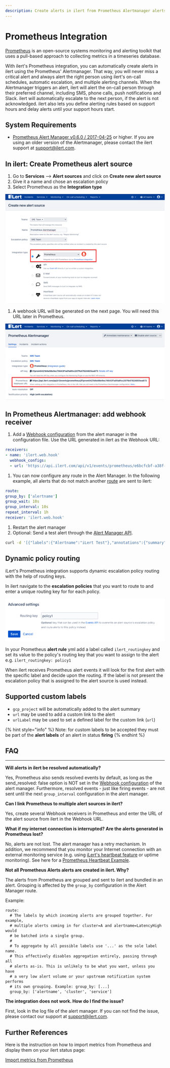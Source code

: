 ```yaml
---
description: Create alerts in ilert from Prometheus Alertmanager alerts
---
```


# Prometheus Integration

[Prometheus](https://github.com/prometheus) is an open-source systems monitoring and alerting toolkit that uses a pull-based approach to collecting metrics in a timeseries database.

With ilert's Prometheus integration, you can automatically create alerts in ilert using the Prometheus' Alertmanager. That way, you will never miss a critical alert and always alert the right person using ilert's on-call schedules, automatic escalation, and multiple alerting channels. When the Alertmanager triggers an alert, ilert will alert the on-call person through their preferred channel, including SMS, phone calls, push notifications and Slack. ilert will automatically escalate to the next person, if the alert is not acknowledged. ilert also lets you define alerting rules based on support hours and delay alerts until your support hours start.

## System Requirements <a href="#requirements" id="requirements"></a>

* [Prometheus Alert Manager v0.6.0 / 2017-04-25](https://github.com/prometheus/alertmanager/releases/tag/v0.6.0) or higher. If you are using an older version of the Alertmanager, please contact the ilert support at [support@ilert.com](mailto:support@ilert.com).

## In ilert: Create Prometheus alert source <a href="#create-alarm-source" id="create-alarm-source"></a>

1. Go to **Services** --> **Alert sources** and click on **Create new alert source**
2. Give it a name and chose an escalation policy
3. Select Prometheus as the **Integration type**

![](<../.gitbook/assets/Screenshot 2021-04-26 at 13.04.18.png>)

1. A webhook URL will be generated on the next page. You will need this URL later in Prometheus.

![](<../.gitbook/assets/Screenshot 2021-04-26 at 13.05.18.png>)

## In Prometheus Alertmanager: add webhook receiver <a href="#add-webhook" id="add-webhook"></a>

1. Add a [Webhook configuration](https://prometheus.io/docs/alerting/configuration/#webhook\_config) from the alert manager in the configuration file. Use the URL generated in ilert as the Webhook URL:

```yaml
receivers:
- name: 'ilert.web.hook'
  webhook_configs:
  - url: 'https://api.ilert.com/api/v1/events/prometheus/e6bcfcbf-a38f-462a-af9d-1687809b7594'
```

1. You can now configure any route in the Alert Manager. In the following example, all alerts that do not match another [route](https://prometheus.io/docs/alerting/configuration/#route) are sent to ilert:

```yaml
route:
group_by: ['alertname']
group_wait: 10s
group_interval: 10s
repeat_interval: 1h
receiver: 'ilert.web.hook'
```

1. Restart the alert manager
2. Optional: Send a test alert through the [Alert Manager API](https://prometheus.io/docs/alerting/clients/).

```bash
curl -d '[{"labels":{"Alertname":"iLert Test"},"annotations":{"summary":"iLert Test"}}]' http://localhost:9093/api/v1/alerts
```

## Dynamic policy routing

iLert's Prometheus integration supports dynamic escalation policy routing with the help of routing keys.

In ilert navigate to the **escalation policies** that you want to route to and enter a unique routing key for for each policy.

![](<../.gitbook/assets/image (55) (1) (1).png>)

In your Prometheus **alert rule** yml add a label called `ilert_routingkey` and set its value to the policy's routing key that you want to assign to the alert e.g. `ilert_routingkey: policy1`

When ilert receives Prometheus alert events it will look for the first alert with the specific label and decide upon the routing. If the label is not present the escalation policy that is assigned to the alert source is used instead.

## Supported custom labels <a href="#faq" id="faq"></a>

* `gcp_project` will be automatically added to the alert summary
* `url` may be used to add a custom link to the alert
* `urlLabel` may be used to set a defined label for the custom link (`url`)

{% hint style="info" %}
Note: for custom labels to be accepted they must be part of the **alert labels** of an alert in status **firing**
{% endhint %}

## FAQ <a href="#faq" id="faq"></a>

***

**Will alerts in ilert be resolved automatically?**

Yes, Prometheus also sends resolved events by default, as long as the send\_resolved: false option is NOT set in the [Webhook configuration](https://prometheus.io/docs/alerting/configuration/#webhook\_config) of the alert manager. Furthermore, resolved events - just like firing events - are not sent until the next `group_interval` configuration in the alert manager.

**Can I link Prometheus to multiple alert sources in ilert?**

Yes, create several Webhook receivers in Prometheus and enter the URL of the alert source from ilert in the Webhook URL.

**What if my internet connection is interrupted? Are the alerts generated in Prometheus lost?**

No, alerts are not lost. The alert manager has a retry mechanism. In addition, we recommend that you monitor your Internet connection with an external monitoring service (e.g. using [iLert's heartbeat feature](../alerting/heartbeat-monitoring/) or uptime monitoring). See here for a [Prometheus Heartbeat Example](../alerting/heartbeat-monitoring/prometheus-heartbeat-example.md).

**Not all Prometheus Alerts alerts are created in ilert. Why?**

The alerts from Prometheus are grouped and sent to ilert and bundled in an alert. Grouping is affected by the `group_by` configuration in the Alert Manager route.

Example:

```
route:
  # The labels by which incoming alerts are grouped together. For example,
  # multiple alerts coming in for cluster=A and alertname=LatencyHigh would
  # be batched into a single group.
  #
  # To aggregate by all possible labels use '...' as the sole label name.
  # This effectively disables aggregation entirely, passing through all
  # alerts as-is. This is unlikely to be what you want, unless you have
  # a very low alert volume or your upstream notification system performs
  # its own grouping. Example: group_by: [...]
  group_by: ['alertname', 'cluster', 'service']
```

**The integration does not work. How do I find the issue?**

First, look in the log file of the alert manager. If you can not find the issue, please contact our support at [support@ilert.com](https://github.com/iLert/docs/tree/dfe03283a452516a115a55f8c20942698e279d7b/integrations/support@ilert.com).

## Further References <a href="#faq" id="faq"></a>

Here is the instruction on how to import metrics from Prometheus and display them on your ilert status page:

[Import metrics from Prometheus](https://docs.ilert.com/incident-comms-and-status-pages/metrics/import-metrics-from-prometheus)
